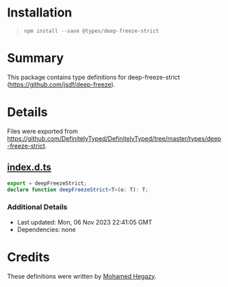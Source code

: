 # Installation
> `npm install --save @types/deep-freeze-strict`

# Summary
This package contains type definitions for deep-freeze-strict (https://github.com/jsdf/deep-freeze).

# Details
Files were exported from https://github.com/DefinitelyTyped/DefinitelyTyped/tree/master/types/deep-freeze-strict.
## [index.d.ts](https://github.com/DefinitelyTyped/DefinitelyTyped/tree/master/types/deep-freeze-strict/index.d.ts)
````ts
export = deepFreezeStrict;
declare function deepFreezeStrict<T>(o: T): T;

````

### Additional Details
 * Last updated: Mon, 06 Nov 2023 22:41:05 GMT
 * Dependencies: none

# Credits
These definitions were written by [Mohamed Hegazy](https://github.com/mhegazy).
